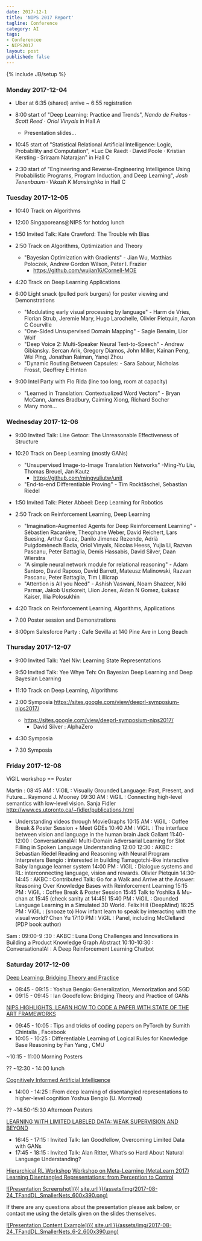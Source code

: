 ```yaml
---
date: 2017-12-1
title: 'NIPS 2017 Report'
tagline: Conference
category: AI
tags:
- Conferencee
- NIPS2017
layout: post
published: false
---
```

{% include JB/setup %}


### Monday  2017-12-04

*  Uber at 6:35 (shared) arrive ~ 6:55 registration

*  8:00 start of "Deep Learning: Practice and Trends", 
*Nando de Freitas · Scott Reed · Oriol Vinyals* in Hall A
   *  Presentation slides...

*  10:45 start of "Statistical Relational Artificial Intelligence: Logic, Probability and Computation", 
*Luc De Raedt · David Poole · Kristian Kersting · Sriraam Natarajan" in Hall C

*  2:30 start of "Engineering and Reverse-Engineering Intelligence Using Probabilistic Programs, Program Induction, and Deep Learning",
*Josh Tenenbaum · Vikash K Mansinghka* in Hall C


### Tuesday  2017-12-05

*   10:40 Track on Algorithms

*   12:00 Singaporeans@NIPS for hotdog lunch

*   1:50 Invited Talk: Kate Crawford:  The Trouble wih Bias

*   2:50 Track on Algorithms, Optimization and Theory
    *  "Bayesian Optimization with Gradients" - Jian Wu, Matthias Poloczek, Andrew Gordon Wilson, Peter I. Frazier 
        *   https://github.com/wujian16/Cornell-MOE

*   4:20 Track on Deep Learning Applications

*   6:00 Light snack (pulled pork burgers) for poster viewing and Demonstrations
    *  "Modulating early visual processing by language" - Harm de Vries, Florian Strub, Jeremie Mary, Hugo Larochelle, Olivier Pietquin, Aaron C Courville
    *  "One-Sided Unsupervised Domain Mapping" - Sagie Benaim, Lior Wolf
    *  "Deep Voice 2: Multi-Speaker Neural Text-to-Speech" - Andrew Gibiansky. Sercan Arik, Gregory Diamos, John Miller, Kainan Peng, Wei Ping, Jonathan Raiman, Yanqi Zhou
    *  "Dynamic Routing Between Capsules: - Sara Sabour, Nicholas Frosst, Geoffrey E Hinton

*   9:00 Intel Party with Flo Rida (line too long, room at capacity)
    *  "Learned in Translation: Contextualized Word Vectors" - Bryan McCann, James Bradbury, Caiming Xiong, Richard Socher
    *  Many more...


### Wednesday 2017-12-06

*   9:00 Invited Talk: Lise Getoor:  The Unreasonable Effectiveness of Structure

*   10:20 Track on Deep Learning (mostly GANs)
    *  "Unsupervised Image-to-Image Translation Networks" -Ming-Yu Liu, Thomas Breuel, Jan Kautz
        *  https://github.com/mingyuliutw/unit
    *  "End-to-end Differentiable Proving" - Tim Rocktäschel, Sebastian Riedel

*   1:50 Invited Talk:  Pieter Abbeel:   Deep Learning for Robotics

*   2:50 Track on Reinforcement Learning, Deep Learning
    *   "Imagination-Augmented Agents for Deep Reinforcement Learning" - Sébastien Racanière, Theophane Weber, David Reichert, Lars Buesing, Arthur Guez, Danilo Jimenez Rezende, Adrià Puigdomènech Badia, Oriol Vinyals, Nicolas Heess, Yujia Li, Razvan Pascanu, Peter Battaglia, Demis Hassabis, David Silver, Daan Wierstra
    *   "A simple neural network module for relational reasoning" - Adam Santoro, David Raposo, David Barrett, Mateusz Malinowski, Razvan Pascanu, Peter Battaglia, Tim Lillicrap
    *   "Attention is All you Need" - Ashish Vaswani, Noam Shazeer, Niki Parmar, Jakob Uszkoreit, Llion Jones, Aidan N Gomez, Łukasz Kaiser, Illia Polosukhin

*   4:20 Track on Reinforcement Learning, Algorithms, Applications


*   7:00 Poster session and Demonstrations

*   8:00pm  Salesforce Party : Cafe Sevilla at 140 Pine Ave in Long Beach



### Thursday 2017-12-07

*   9:00 Invited Talk:  Yael Niv:  Learning State Representations

*   9:50 Invited Talk:  Yee Whye Teh:  On Bayesian Deep Learning and Deep Bayesian Learning

*   11:10 Track on Deep Learning, Algorithms

*   2:00 Symposia https://sites.google.com/view/deeprl-symposium-nips2017/
    *   https://sites.google.com/view/deeprl-symposium-nips2017/
        *   David Silver : AlphaZero

*   4:30 Symposia

*   7:30 Symposia



### Friday 2017-12-08

ViGIL workshop == Poster

Martin :
08:45 AM : ViGIL : Visually Grounded Language: Past, Present, and Future… Raymond J. Mooney
09:30 AM : ViGIL : Connecting high-level semantics with low-level vision. Sanja Fidler
   http://www.cs.utoronto.ca/~fidler/publications.html
   *   Understanding videos through MovieGraphs
10:15 AM : ViGIL : Coffee Break & Poster Session + Meet GDEs
10:40 AM : ViGIL : The interface between vision and language in the human brain Jack Gallant
11:40-12:00 : ConversationalAI: Multi-Domain Adversarial Learning for Slot Filling in Spoken Language Understanding
12:00	12:30 : AKBC : Sebastian Riedel	Reading and Reasoning with Neural Program Interpreters
   Bengio : interested in building Tamagotchi-like interactive Baby language learner system 
14:00 PM : ViGIL : Dialogue systems and RL: interconnecting language, vision and rewards. Olivier Pietquin
14:30-14:45 : AKBC : Contributed Talk: Go for a Walk and Arrive at the Answer: Reasoning Over Knowledge Bases with Reinforcement Learning
15:15 PM : ViGIL : Coffee Break & Poster Session
15:45 Talk to Yoshika & Mu-chan at 15:45 (check sanity at 14:45)
15:40 PM : ViGIL : Grounded Language Learning in a Simulated 3D World. Felix Hill (DeepMind)
16:25 PM : ViGIL : (snooze to) How infant learn to speak by interacting with the visual world? Chen Yu
17:10 PM : ViGIL : Panel, including McClelland (PDP book author)



Sam : 
09:00-9 :30 : AKBC : Luna Dong	Challenges and Innovations in Building a Product Knowledge Graph Abstract
10:10-10:30 : ConversationalAI : A Deep Reinforcement Learning Chatbot



### Saturday 2017-12-09


[Deep Learning: Bridging Theory and Practice](https://ludwigschmidt.github.io/nips17-dl-workshop-website/)

*  08:45 - 09:15 : Yoshua Bengio: Generalization, Memorization and SGD
*  09:15 - 09:45 : Ian Goodfellow: Bridging Theory and Practice of GANs

[NIPS HIGHLIGHTS, LEARN HOW TO CODE A PAPER WITH STATE OF THE ART FRAMEWORKS](https://mltrain.cc/events/nips-highlights-learn-how-to-code-a-paper-with-state-of-the-art-frameworks/)

*  09:45 - 10:05 : Tips and tricks of coding papers on PyTorch by Sumith Chintalla , Facebook
*  10:05 - 10:25 : Differentiable Learning of Logical Rules for Knowledge Base Reasoning by Fan Yang , CMU

~10:15 - 11:00  Morning Posters


??
~12:30 - 14:00  lunch

[Cognitively Informed Artificial Intelligence](https://sites.google.com/view/ciai2017/schedule)

*  14:00 - 14:25 : From deep learning of disentangled representations to higher-level cognition Yoshua Bengio (U. Montreal)

??
~14:50-15:30  Afternoon Posters

[LEARNING WITH LIMITED LABELED DATA: WEAK SUPERVISION AND BEYOND](https://lld-workshop.github.io/)

*  16:45 - 17:15 : Invited Talk: Ian Goodfellow, Overcoming Limited Data with GANs
*  17:45 - 18:15 : Invited Talk: Alan Ritter, What’s so Hard About Natural Language Understanding?


[Hierarchical RL Workshop](https://sites.google.com/view/hrlnips2017)
[Workshop on Meta-Learning (MetaLearn 2017)](http://metalearning.ml/)
[Learning Disentangled Representations: from Perception to Control](https://sites.google.com/view/disentanglenips2017)


<a href="http://redcatlabs.com/2017-08-24_TFandDL_SmallerNets/" target="_blank">
![Presentation Screenshot]({{ site.url }}/assets/img/2017-08-24_TFandDL_SmallerNets_600x390.png)
</a>

If there are any questions about the presentation please ask below, 
or contact me using the details given on the slides themselves.

<a href="http://redcatlabs.com/2017-08-24_TFandDL_SmallerNets/#/6/2" target="_blank">
![Presentation Content Example]({{ site.url }}/assets/img/2017-08-24_TFandDL_SmallerNets_6-2_600x390.png)
</a>

